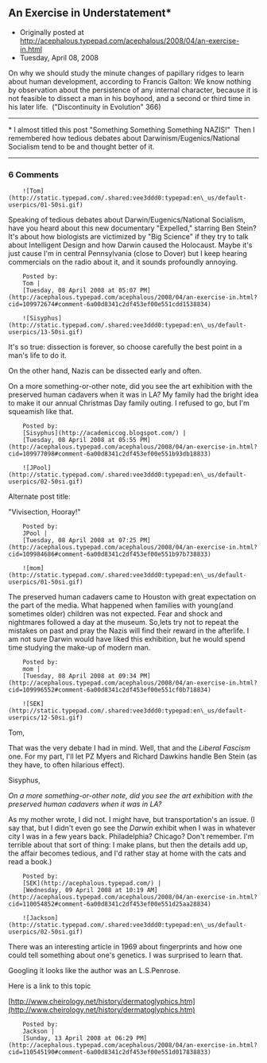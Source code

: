 ## An Exercise in Understatement*

 * Originally posted at http://acephalous.typepad.com/acephalous/2008/04/an-exercise-in.html
 * Tuesday, April 08, 2008



On why we should study the minute changes of papillary ridges to learn about human development, according to Francis Galton:
We know nothing by observation about the persistence of any internal character, because it is not feasible to dissect a man in his boyhood, and a second or third time in his later life.  ("Discontinuity in Evolution" 366)

* * *

\*
I almost titled this post "Something Something Something NAZIS!"  Then I remembered how tedious debates about Darwinism/Eugenics/National Socialism tend to be and thought better of it.

		

* * *

### 6 Comments 

		

                
[]()

	

		![Tom](http://static.typepad.com/.shared:vee3ddd0:typepad:en\_us/default-userpics/01-50si.gif)
	

	

		

Speaking of tedious debates about Darwin/Eugenics/National Socialism, have you heard about this new documentary "Expelled," starring Ben Stein?  It's about how biologists are victimized by "Big Science" if they try to talk about Intelligent Design and how Darwin caused the Holocaust.  Maybe it's just cause I'm in central Pennsylvania (close to Dover) but I keep hearing commercials on the radio about it, and it sounds profoundly annoying.

	

		Posted by:
		Tom |
		[Tuesday, 08 April 2008 at 05:07 PM](http://acephalous.typepad.com/acephalous/2008/04/an-exercise-in.html?cid=109972674#comment-6a00d8341c2df453ef00e551cdd1538834)

[]()

	

		![Sisyphus](http://static.typepad.com/.shared:vee3ddd0:typepad:en\_us/default-userpics/13-50si.gif)
	

	

		

It's so true: dissection is forever, so choose carefully the best point in a man's life to do it. 

On the other hand, Nazis can be dissected early and often.

On a more something-or-other note, did you see the art exhibition with the preserved human cadavers when it was in LA? My family had the bright idea to make it our annual Christmas Day family outing. I refused to go, but I'm squeamish like that.

	

		Posted by:
		[Sisyphus](http://academiccog.blogspot.com/) |
		[Tuesday, 08 April 2008 at 05:55 PM](http://acephalous.typepad.com/acephalous/2008/04/an-exercise-in.html?cid=109977098#comment-6a00d8341c2df453ef00e551b93db18833)

[]()

	

		![JPool](http://static.typepad.com/.shared:vee3ddd0:typepad:en\_us/default-userpics/02-50si.gif)
	

	

		

Alternate post title:  

"Vivisection, Hooray!"

	

		Posted by:
		JPool |
		[Tuesday, 08 April 2008 at 07:25 PM](http://acephalous.typepad.com/acephalous/2008/04/an-exercise-in.html?cid=109984686#comment-6a00d8341c2df453ef00e551b97b738833)

[]()

	

		![mom](http://static.typepad.com/.shared:vee3ddd0:typepad:en\_us/default-userpics/01-50si.gif)
	

	

		

The preserved human cadavers came to Houston with great expectation on the part of the media.  What happened when families with young(and sometimes older) children was not expected.  Fear and shock and nightmares followed a day at the museum.  So,lets try not to repeat the mistakes on past and pray the Nazis will find their reward in the afterlife.  I am not sure Darwin would have liked this exhibition, but he would spend time studying the make-up of modern man.

	

		Posted by:
		mom |
		[Tuesday, 08 April 2008 at 09:34 PM](http://acephalous.typepad.com/acephalous/2008/04/an-exercise-in.html?cid=109996552#comment-6a00d8341c2df453ef00e551cf0b718834)

[]()

	

		![SEK](http://static.typepad.com/.shared:vee3ddd0:typepad:en\_us/default-userpics/12-50si.gif)
	

	

		

Tom,

That was the very debate I had in mind.  Well, that and the _Liberal Fascism_ one.  For my part, I'll let PZ Myers and Richard Dawkins handle Ben Stein (as they have, to often hilarious effect).

Sisyphus,

_On a more something-or-other note, did you see the art exhibition with the preserved human cadavers when it was in LA?_

As my mother wrote, I did not.  I might have, but transportation's an issue.  (I say that, but I didn't even go see the _Darwin_ exhibit when I was in whatever city I was in a few years back.  Philadelphia?  Chicago?  Don't remember.  I'm terrible about that sort of thing: I make plans, but then the details add up, the affair becomes tedious, and I'd rather stay at home with the cats and read a book.)

	

		Posted by:
		[SEK](http://acephalous.typepad.com/) |
		[Wednesday, 09 April 2008 at 10:19 AM](http://acephalous.typepad.com/acephalous/2008/04/an-exercise-in.html?cid=110054852#comment-6a00d8341c2df453ef00e551d25aa28834)

[]()

	

		![Jackson](http://static.typepad.com/.shared:vee3ddd0:typepad:en\_us/default-userpics/02-50si.gif)
	

	

		

There was an interesting article in 1969 about fingerprints and how one could tell something about one's genetics. I was surprised to learn that.

Googling it looks like the author was an L.S.Penrose.  

Here is a link to this topic  

[http://www.cheirology.net/history/dermatoglyphics.htm](http://www.cheirology.net/history/dermatoglyphics.htm)  

	

		Posted by:
		Jackson |
		[Sunday, 13 April 2008 at 06:29 PM](http://acephalous.typepad.com/acephalous/2008/04/an-exercise-in.html?cid=110545190#comment-6a00d8341c2df453ef00e551d017838833)

		

        